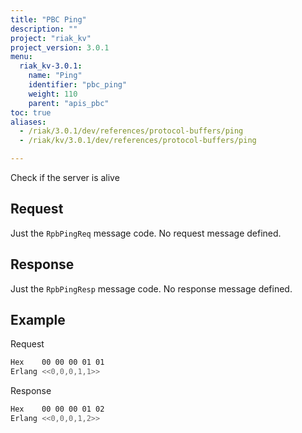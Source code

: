 ```yaml
---
title: "PBC Ping"
description: ""
project: "riak_kv"
project_version: 3.0.1
menu:
  riak_kv-3.0.1:
    name: "Ping"
    identifier: "pbc_ping"
    weight: 110
    parent: "apis_pbc"
toc: true
aliases:
  - /riak/3.0.1/dev/references/protocol-buffers/ping
  - /riak/kv/3.0.1/dev/references/protocol-buffers/ping

---
```


Check if the server is alive

## Request

Just the `RpbPingReq` message code. No request message defined.

## Response

Just the `RpbPingResp` message code. No response message defined.

## Example

Request

```bash
Hex    00 00 00 01 01
Erlang <<0,0,0,1,1>>
```

Response

```bash
Hex    00 00 00 01 02
Erlang <<0,0,0,1,2>>
```



